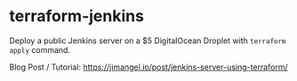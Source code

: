 # terraform-jenkins
Deploy a public Jenkins server on a $5 DigitalOcean Droplet with `terraform apply` command.

Blog Post / Tutorial: https://jimangel.io/post/jenkins-server-using-terraform/

